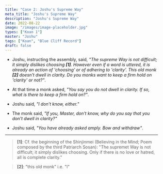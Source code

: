 ```yaml
---
title: "Case 2: Joshu's Supreme Way"
meta_title: "Joshu's Supreme Way"
description: "Joshu's Supreme Way"
date: 2022-08-22
image: "/images/image-placeholder.jpg"
types: ["Koan 1"]
master: "Joshu"
tags: ["Koan", "Blue Cliff Record"]
draft: false
---
```


- Joshu, instructing the assembly, said, _"The supreme Way is not difficult; it simply dislikes choosing **[1]**. However even if a word is uttered, it is already an action of 'choosing' or of adhering
to 'clarity'. This old monk **[2]** doesn't dwell in clarity. Do you monks want to keep a firm hold on 'clarity' or not?"_.

- At that time a monk asked, _"You say you do not dwell in clarity. If so, what is there to keep a firm hold on?"_.

- Joshu said, _"I don't know, either."_

- The monk said, _"If you, Master, don't know, why do you say that you don't dwell in clarity?"_

- Joshu said, _"You have already asked amply. Bow and withdraw"_.

***

> **[1]**: Cf. the beginning of the Shinjinmei (Believing in the Mind; Poem composed
by the third Patriarch Sosan):
"The supremet Way is not difficult;
it simply dislikes choosing.
Only if there is no love or hatred,
all is complete clarity."

> **[2]**: "this old monk" i.e. "I"
